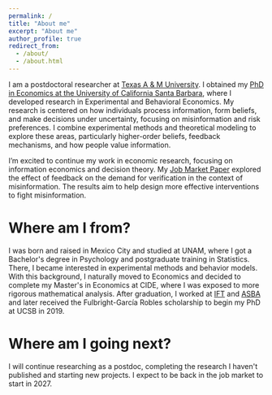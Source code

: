 ```yaml
---
permalink: /
title: "About me"
excerpt: "About me"
author_profile: true
redirect_from: 
  - /about/
  - /about.html
---
```


I am a postdoctoral researcher at [Texas A & M University](https://agrilifepeople.tamu.edu/people/view/38860). 
I obtained my [PhD in Economics at the University of California Santa Barbara](https://econ.ucsb.edu/people/students/dario-trujano-ochoa), where I developed research in Experimental and Behavioral Economics. 
My research is centered on how individuals process information, form beliefs, and make decisions under uncertainty, focusing on misinformation and risk preferences. 
I combine experimental methods and theoretical modeling to explore these areas, particularly higher-order beliefs, feedback mechanisms, and how people value information.

I’m excited to continue my work in economic research, focusing on information economics and decision theory.
My [Job Market Paper](https://dariotrujanoochoa.github.io/portfolio/2024-10-30-feedbackMisinfo-2/) explored the effect of feedback on the demand for verification in the context of misinformation. The results aim to help design more effective interventions to fight misinformation.

Where am I from?
======

I was born and raised in Mexico City and studied at UNAM, where I got a Bachelor's degree in Psychology and postgraduate training in Statistics. 
There, I became interested in experimental methods and behavior models. With this background, I naturally moved to Economics and decided to complete my Master's in Economics at CIDE, where I was exposed to more rigorous mathematical analysis. 
After graduation, I worked at [IFT](https://www.ift.org.mx/) and [ASBA](https://asbasupervision.org/) and later received the Fulbright-García Robles scholarship to begin my PhD at UCSB in 2019. 


Where am I going next?
======

I will continue researching as a postdoc, completing the research I haven't published and starting new projects. I expect to be back in the job market to start in 2027.



